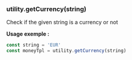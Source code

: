 ### utility.getCurrency(string)

Check if the given string is a currency or not

**Usage exemple :**
```js
const string = 'EUR'
const moneyTpl = utility.getCurrency(string)
```